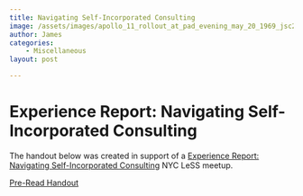 ```yaml
---
title: Navigating Self-Incorporated Consulting
image: /assets/images/apollo_11_rollout_at_pad_evening_may_20_1969_jsc2008e049011.jpg
author: James
categories:
    - Miscellaneous
layout: post

---
```


# Experience Report: Navigating Self-Incorporated Consulting

The handout below was created in support of a
[Experience Report: Navigating Self-Incorporated Consulting](https://www.meetup.com/Large-Scale-Scrum-LeSS-in-NYC/events/275353818)
NYC LeSS meetup.

[Pre-Read Handout]({{site.baseurl}}/assets/pdfs/NavigatingSelfIncorporatedConsulting.pdf)
